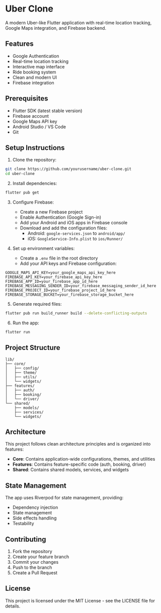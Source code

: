# Uber Clone

A modern Uber-like Flutter application with real-time location tracking, Google Maps integration, and Firebase backend.

## Features

- Google Authentication
- Real-time location tracking
- Interactive map interface
- Ride booking system
- Clean and modern UI
- Firebase integration

## Prerequisites

- Flutter SDK (latest stable version)
- Firebase account
- Google Maps API key
- Android Studio / VS Code
- Git

## Setup Instructions

1. Clone the repository:
```bash
git clone https://github.com/yourusername/uber-clone.git
cd uber-clone
```

2. Install dependencies:
```bash
flutter pub get
```

3. Configure Firebase:
   - Create a new Firebase project
   - Enable Authentication (Google Sign-in)
   - Add your Android and iOS apps in Firebase console
   - Download and add the configuration files:
     - Android: `google-services.json` to `android/app/`
     - iOS: `GoogleService-Info.plist` to `ios/Runner/`

4. Set up environment variables:
   - Create a `.env` file in the root directory
   - Add your API keys and Firebase configuration:
```
GOOGLE_MAPS_API_KEY=your_google_maps_api_key_here
FIREBASE_API_KEY=your_firebase_api_key_here
FIREBASE_APP_ID=your_firebase_app_id_here
FIREBASE_MESSAGING_SENDER_ID=your_firebase_messaging_sender_id_here
FIREBASE_PROJECT_ID=your_firebase_project_id_here
FIREBASE_STORAGE_BUCKET=your_firebase_storage_bucket_here
```

5. Generate required files:
```bash
flutter pub run build_runner build --delete-conflicting-outputs
```

6. Run the app:
```bash
flutter run
```

## Project Structure

```
lib/
├── core/
│   ├── config/
│   ├── theme/
│   ├── utils/
│   └── widgets/
├── features/
│   ├── auth/
│   ├── booking/
│   └── driver/
└── shared/
    ├── models/
    ├── services/
    └── widgets/
```

## Architecture

This project follows clean architecture principles and is organized into features:

- **Core**: Contains application-wide configurations, themes, and utilities
- **Features**: Contains feature-specific code (auth, booking, driver)
- **Shared**: Contains shared models, services, and widgets

## State Management

The app uses Riverpod for state management, providing:

- Dependency injection
- State management
- Side effects handling
- Testability

## Contributing

1. Fork the repository
2. Create your feature branch
3. Commit your changes
4. Push to the branch
5. Create a Pull Request

## License

This project is licensed under the MIT License - see the LICENSE file for details.
